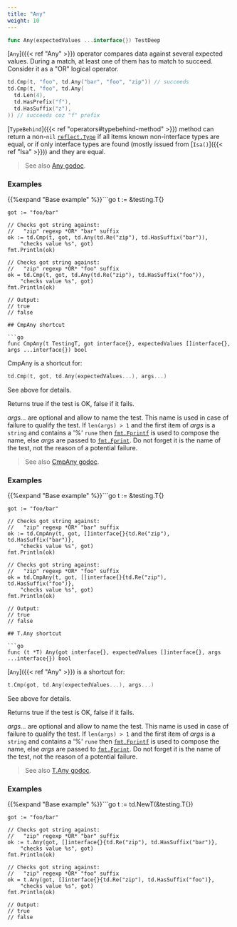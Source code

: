 ```yaml
---
title: "Any"
weight: 10
---
```


```go
func Any(expectedValues ...interface{}) TestDeep
```

[`Any`]({{< ref "Any" >}}) operator compares data against several expected values. During
a match, at least one of them has to match to succeed. Consider it
as a "OR" logical operator.

```go
td.Cmp(t, "foo", td.Any("bar", "foo", "zip")) // succeeds
td.Cmp(t, "foo", td.Any(
  td.Len(4),
  td.HasPrefix("f"),
  td.HasSuffix("z"),
)) // succeeds coz "f" prefix
```

[`TypeBehind`]({{< ref "operators#typebehind-method" >}}) method can return a non-`nil` [`reflect.Type`](https://golang.org/pkg/reflect/#Type) if all items
known non-interface types are equal, or if only interface types
are found (mostly issued from [`Isa()`]({{< ref "Isa" >}})) and they are equal.


> See also [<i class='fas fa-book'></i> Any godoc](https://godoc.org/github.com/maxatome/go-testdeep/td#Any).

### Examples

{{%expand "Base example" %}}```go
	t := &testing.T{}

	got := "foo/bar"

	// Checks got string against:
	//   "zip" regexp *OR* "bar" suffix
	ok := td.Cmp(t, got, td.Any(td.Re("zip"), td.HasSuffix("bar")),
		"checks value %s", got)
	fmt.Println(ok)

	// Checks got string against:
	//   "zip" regexp *OR* "foo" suffix
	ok = td.Cmp(t, got, td.Any(td.Re("zip"), td.HasSuffix("foo")),
		"checks value %s", got)
	fmt.Println(ok)

	// Output:
	// true
	// false

```{{% /expand%}}
## CmpAny shortcut

```go
func CmpAny(t TestingT, got interface{}, expectedValues []interface{}, args ...interface{}) bool
```

CmpAny is a shortcut for:

```go
td.Cmp(t, got, td.Any(expectedValues...), args...)
```

See above for details.

Returns true if the test is OK, false if it fails.

*args...* are optional and allow to name the test. This name is
used in case of failure to qualify the test. If `len(args) > 1` and
the first item of *args* is a `string` and contains a '%' `rune` then
[`fmt.Fprintf`](https://golang.org/pkg/fmt/#Fprintf) is used to compose the name, else *args* are passed to
[`fmt.Fprint`](https://golang.org/pkg/fmt/#Fprint). Do not forget it is the name of the test, not the
reason of a potential failure.


> See also [<i class='fas fa-book'></i> CmpAny godoc](https://godoc.org/github.com/maxatome/go-testdeep/td#CmpAny).

### Examples

{{%expand "Base example" %}}```go
	t := &testing.T{}

	got := "foo/bar"

	// Checks got string against:
	//   "zip" regexp *OR* "bar" suffix
	ok := td.CmpAny(t, got, []interface{}{td.Re("zip"), td.HasSuffix("bar")},
		"checks value %s", got)
	fmt.Println(ok)

	// Checks got string against:
	//   "zip" regexp *OR* "foo" suffix
	ok = td.CmpAny(t, got, []interface{}{td.Re("zip"), td.HasSuffix("foo")},
		"checks value %s", got)
	fmt.Println(ok)

	// Output:
	// true
	// false

```{{% /expand%}}
## T.Any shortcut

```go
func (t *T) Any(got interface{}, expectedValues []interface{}, args ...interface{}) bool
```

[`Any`]({{< ref "Any" >}}) is a shortcut for:

```go
t.Cmp(got, td.Any(expectedValues...), args...)
```

See above for details.

Returns true if the test is OK, false if it fails.

*args...* are optional and allow to name the test. This name is
used in case of failure to qualify the test. If `len(args) > 1` and
the first item of *args* is a `string` and contains a '%' `rune` then
[`fmt.Fprintf`](https://golang.org/pkg/fmt/#Fprintf) is used to compose the name, else *args* are passed to
[`fmt.Fprint`](https://golang.org/pkg/fmt/#Fprint). Do not forget it is the name of the test, not the
reason of a potential failure.


> See also [<i class='fas fa-book'></i> T.Any godoc](https://godoc.org/github.com/maxatome/go-testdeep/td#T.Any).

### Examples

{{%expand "Base example" %}}```go
	t := td.NewT(&testing.T{})

	got := "foo/bar"

	// Checks got string against:
	//   "zip" regexp *OR* "bar" suffix
	ok := t.Any(got, []interface{}{td.Re("zip"), td.HasSuffix("bar")},
		"checks value %s", got)
	fmt.Println(ok)

	// Checks got string against:
	//   "zip" regexp *OR* "foo" suffix
	ok = t.Any(got, []interface{}{td.Re("zip"), td.HasSuffix("foo")},
		"checks value %s", got)
	fmt.Println(ok)

	// Output:
	// true
	// false

```{{% /expand%}}
